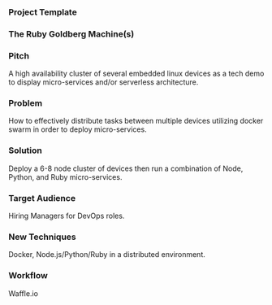 ### Project Template

### The Ruby Goldberg Machine(s)

### Pitch

A high availability cluster of several embedded linux devices as a tech demo to display micro-services and/or serverless architecture.

### Problem

How to effectively distribute tasks between multiple devices utilizing docker swarm in order to deploy micro-services.

### Solution

Deploy a 6-8 node cluster of devices then run a combination of Node, Python, and Ruby micro-services.

### Target Audience

Hiring Managers for DevOps roles.

### New Techniques

Docker, Node.js/Python/Ruby in a distributed environment.

### Workflow

Waffle.io
